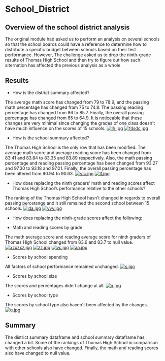 # School_District

## Overview of the school district analysis

The original module had asked us to perform an analysis on several schools so that the school boards could have a reference to determine how to distribute a specific budget between schools based on their test performance. However, The challenge asked us to drop the ninth-grade results of Thomas High School and then try to figure out how such alternation has affected the previous analysis as a whole.

## Results

* How is the district summary affected?

The average math score has changed from 79 to 78.9, and the passing math percentage has changed from 75 to 74.8. The passing reading percentage has changed from 86 to 85.7. Finally, the overall passing percentage has changed from 65 to 64.9. It is noticeable that these changes are very minimal since changing the grades of one class doesn't have much influence on the scores of 15 schools. [![lh.jpg](https://i.postimg.cc/G3DsmYSt/lh.jpg)](https://postimg.cc/LhHsyqSF) [![fdsdc.jpg](https://i.postimg.cc/KcCr9xCk/fdsdc.jpg)](https://postimg.cc/RqQHh5S4)

* How is the school summary affected?

The Thomas High School is the only row that has been modified. The average math score and average reading score has been changed from 83.41 and 83.84 to 83.35 and 83.89 respectively. Also, the math passing percentage and reading passing percentage has been changed from 93.27 and 97.30 to 93.18 and 97.01. Finally, the overall passing percentage has been altered from 90.94 to 90.63. [![vlc.jpg](https://i.postimg.cc/PfbV8LCf/vlc.jpg)](https://postimg.cc/LhX3c8kG) [![lf.jpg](https://i.postimg.cc/yYZdPHzN/lf.jpg)](https://postimg.cc/D87nvR0V)

* How does replacing the ninth graders’ math and reading scores affect Thomas High School’s performance relative to the other schools? 

The ranking of the Thomas High School hasn't changed in regards to overall passing percetange and it still remained the second school between 15 schools. [![da.jpg](https://i.postimg.cc/XqCtm33j/da.jpg)](https://postimg.cc/D47C498H) [![vvv.jpg](https://i.postimg.cc/cHNDCYNS/vvv.jpg)](https://postimg.cc/94JPNDM8)

* How does replacing the ninth-grade scores affect the following:

* Math and reading scores by grade

The math average score and reading average score for ninth graders of Thomas High School changed from 83.6 and 83.7 to null value. [![xzxzxz.jpg](https://i.postimg.cc/3wLcSWM5/xzxzxz.jpg)](https://postimg.cc/Jykxtr4P) [![zz.jpg](https://i.postimg.cc/Jhdp3gJR/zz.jpg)](https://postimg.cc/06DGPVc4) [![vc.jpg](https://i.postimg.cc/v85vDDPY/vc.jpg)](https://postimg.cc/4nNcS4kq) [![aa.jpg](https://i.postimg.cc/CLFb17B7/aa.jpg)](https://postimg.cc/V5VJZjF0)

* Scores by school spending

All factors of school performance remained unchanged.
[![s.jpg](https://i.postimg.cc/PqztPW8b/s.jpg)](https://postimg.cc/mckxnFjh)


* Scores by school size

The scores and percentages didn't change at all. [![q.jpg](https://i.postimg.cc/qBndRXVN/q.jpg)](https://postimg.cc/9zWkg9f2)

* Scores by school type

The scores by school type also haven't been affected by the changes. [![q.jpg](https://i.postimg.cc/xjGFhsV3/q.jpg)](https://postimg.cc/dD1BTj1h)

## Summary

The district summary dataframe and school summary dataframe has changed a bit. Some of the rankings of Thomas High School in comparison with other schools also have changed. Finally, the math and reading scores also have changed to null value.


